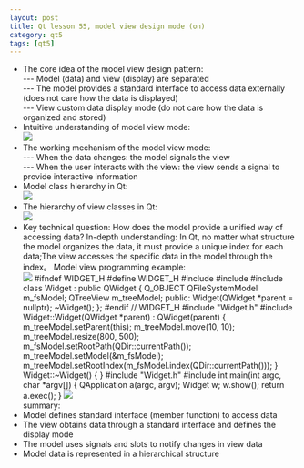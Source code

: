 ```yaml
---
layout: post
title: Qt lesson 55, model view design mode (on)
category: qt5
tags: [qt5]
---
```

* The core idea of ​​the model view design pattern:  
--- Model (data) and view (display) are separated  
--- The model provides a standard interface to access data externally (does not care how the data is displayed)  
--- View custom data display mode (do not care how the data is organized and stored)
* Intuitive understanding of model view mode:  
![ ](/md_blog/public/assets/2021-07-25/a812fac3b14bd2568b0074f9a04d3e60.png)
* The working mechanism of the model view mode:  
--- When the data changes: the model signals the view  
--- When the user interacts with the view: the view sends a signal to provide interactive information
* Model class hierarchy in Qt:  
![ ](/md_blog/public/assets/2021-07-25/ce6f3b7d849a40611e39a713d415d51f.png)
* The hierarchy of view classes in Qt:  
![ ](/md_blog/public/assets/2021-07-25/bd8fb6c7c7b4a6f1078e3c46102cdb9c.png)
* Key technical question: How does the model provide a unified way of accessing data?
In-depth understanding: In Qt, no matter what structure the model organizes the data, it must provide a unique index for each data;The view accesses the specific data in the model through the index。
Model view programming example:  
![ ](/md_blog/public/assets/2021-07-25/39a5a718da6356b47b84f2be27f20f74.png)
    #ifndef WIDGET_H #define WIDGET_H #include <QWidget> #include <QFileSystemModel> #include <QTreeView> class Widget : public QWidget { Q_OBJECT QFileSystemModel m_fsModel; QTreeView m_treeModel; public: Widget(QWidget *parent = nullptr); ~Widget(); }; #endif // WIDGET_H 
    #include "Widget.h" #include <QDir> Widget::Widget(QWidget *parent) : QWidget(parent) { m_treeModel.setParent(this); m_treeModel.move(10, 10); m_treeModel.resize(800, 500); m_fsModel.setRootPath(QDir::currentPath()); m_treeModel.setModel(&m_fsModel); m_treeModel.setRootIndex(m_fsModel.index(QDir::currentPath())); } Widget::~Widget() { } 
    #include "Widget.h" #include <QApplication> int main(int argc, char *argv[]) { QApplication a(argc, argv); Widget w; w.show(); return a.exec(); } 
![ ](/md_blog/public/assets/2021-07-25/20fc3de55b2320f451d117cbcb878b0a.png)  
summary:
* Model defines standard interface (member function) to access data
* The view obtains data through a standard interface and defines the display mode
* The model uses signals and slots to notify changes in view data
* Model data is represented in a hierarchical structure